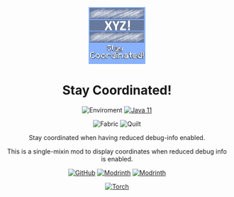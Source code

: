 <center><div align="center">

![](https://raw.githubusercontent.com/mooziii/stay-coordinated/master/src/main/resources/assets/staycoordinated/icon_small.png)

# Stay Coordinated!

![Enviroment](https://img.shields.io/badge/Enviroment-Client-purple)
[![Java 11](https://img.shields.io/badge/Language-Java%2011-9B599A.svg?color=orange)](https://www.oracle.com/news/announcement/oracle-releases-java-17-2021-09-14)

![Fabric](https://cdn.jsdelivr.net/npm/@intergrav/devins-badges@3/assets/cozy-minimal/supported/fabric_64h.png)
![Quilt](https://cdn.jsdelivr.net/npm/@intergrav/devins-badges@3/assets/cozy-minimal/supported/quilt_64h.png)


Stay coordinated when having reduced debug-info enabled.

This is a single-mixin mod to display coordinates when reduced debug info is enabled.

[![GitHub](https://cdn.jsdelivr.net/npm/@intergrav/devins-badges@3/assets/cozy/available/github_vector.svg)](https://github.com/mooziii/stay-coordinated)
[![Modrinth](https://cdn.jsdelivr.net/npm/@intergrav/devins-badges@3/assets/cozy/available/modrinth_vector.svg)](https://www.urbandictionary.com/define.php?term=soon%20%28tm%29)
[![Modrinth](https://cdn.jsdelivr.net/npm/@intergrav/devins-badges@3/assets/cozy/available/curseforge_vector.svg)](https://www.urbandictionary.com/define.php?term=soon%20%28tm%29)


[![Torch](https://i.imgur.com/R5QNgp0.png)](https://github.com/mooziii/torch)

</div></center>